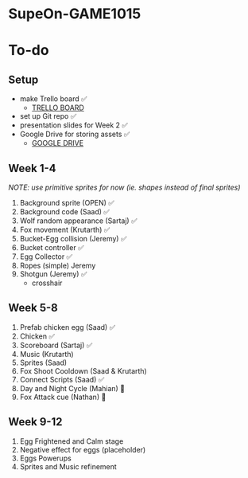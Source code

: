 # SupeOn-GAME1015

# To-do 

## Setup
* make Trello board :white_check_mark:
  * [TRELLO BOARD](https://trello.com/invite/b/NErk7zJ1/ATTI75900c193476117d02b37db8984c013e652B269C/bug-reports)
* set up Git repo :white_check_mark:
* presentation slides for Week 2 :white_check_mark:
* Google Drive for storing assets :white_check_mark:
    * [GOOGLE DRIVE](https://drive.google.com/drive/folders/1DNX-OYQnLbnPs0LLOuAPx4g9dM7cWrxx?usp=sharing)

## Week 1-4
_NOTE: use primitive sprites for now (ie. shapes instead of final sprites)_

1. Background sprite (OPEN) :white_check_mark:
2. Background code (Saad) :white_check_mark:
3. Wolf random appearance (Sartaj) :white_check_mark:
4. Fox movement (Krutarth) :white_check_mark:
5. Bucket-Egg collision (Jeremy) :white_check_mark:
6. Bucket controller :white_check_mark:
7. Egg Collector :white_check_mark:
8. Ropes (simple) Jeremy
9. Shotgun (Jeremy) :white_check_mark:
   * crosshair

## Week 5-8
1. Prefab chicken egg (Saad) :white_check_mark:
2. Chicken :white_check_mark:
3. Scoreboard (Sartaj) :white_check_mark:
4. Music (Krutarth)
7. Sprites (Saad)
8. Fox Shoot Cooldown (Saad & Krutarth)
9. Connect Scripts (Saad) :white_check_mark:
10. Day and Night Cycle (Mahian) :construction_worker:
11. Fox Attack cue (Nathan) :construction_worker:

## Week 9-12
1. Egg Frightened and Calm stage
2. Negative effect for eggs (placeholder)
3. Eggs Powerups
4. Sprites and Music refinement
